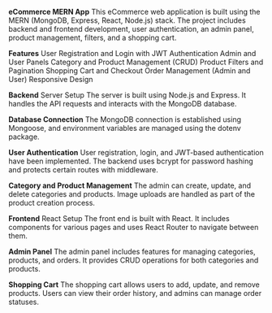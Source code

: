 **eCommerce MERN App**
This eCommerce web application is built using the MERN (MongoDB, Express, React, Node.js) stack. The project includes backend and frontend development, user authentication, an admin panel, product management, filters, and a shopping cart.

**Features**
User Registration and Login with JWT Authentication
Admin and User Panels
Category and Product Management (CRUD)
Product Filters and Pagination
Shopping Cart and Checkout
Order Management (Admin and User)
Responsive Design

**Backend**
Server Setup
The server is built using Node.js and Express. It handles the API requests and interacts with the MongoDB database.

**Database Connection**
The MongoDB connection is established using Mongoose, and environment variables are managed using the dotenv package.

**User Authentication**
User registration, login, and JWT-based authentication have been implemented. The backend uses bcrypt for password hashing and protects certain routes with middleware.

**Category and Product Management**
The admin can create, update, and delete categories and products. Image uploads are handled as part of the product creation process.

**Frontend**
React Setup
The front end is built with React. It includes components for various pages and uses React Router to navigate between them.

**Admin Panel**
The admin panel includes features for managing categories, products, and orders. It provides CRUD operations for both categories and products.

**Shopping Cart**
The shopping cart allows users to add, update, and remove products. Users can view their order history, and admins can manage order statuses.
